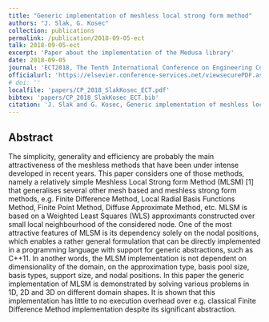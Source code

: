 ```yaml
---
title: "Generic implementation of meshless local strong form method"
authors: "J. Slak, G. Kosec"
collection: publications
permalink: /publication/2018-09-05-ect
talk: 2018-09-05-ect
excerpt: 'Paper about the implementation of the Medusa library'
date: 2018-09-05
journal: 'ECT2018, The Tenth International Conference on Engineering Computational Technology 2018, September 4–8, 2018, Stiges, Barcelona, Spain'
officialurl: 'https://elsevier.conference-services.net/viewsecurePDF.asp?conferenceID=4228&abstractID=1035736'
# doi: ''
localfile: 'papers/CP_2018_SlakKosec_ECT.pdf'
bibtex: 'papers/CP_2018_SlakKosec_ECT.bib'
citation: 'J. Slak and G. Kosec, Generic implementation of meshless local strong form method, in: ECT2018, The Tenth International Conference on Engineering Computational Technology 2018, September 4–8, 2018, Stiges, Barcelona, Spain, Civil-comp proceedings, Elsevier, 2018.'
---
```


## Abstract

The simplicity, generality and efficiency are probably the main attractiveness of the meshless 
methods that have been under intense developed in recent years. This paper considers one of 
those methods, namely a relatively simple Meshless Local Strong form Method (MLSM) [1] that 
generalises  several  other  mesh  based  and  meshless  strong  form  methods,  e.g.  Finite 
Difference  Method,  Local  Radial  Basis  Functions  Method,  Finite  Point  Method,  Diffuse 
Approximate Method, etc. MLSM is based on a Weighted Least Squares (WLS) approximants 
constructed over small local neighbourhood of the considered node. One of the most attractive 
features  of  MLSM  is  its  dependency  solely  on  the  nodal  positions,  which  enables  a  rather general formulation that can be directly implemented in a programming language with support 
for generic abstractions, such as C++11. In another words, the MLSM implementation is not 
dependent on dimensionality of the domain, on the approximation type, basis pool size, basis 
types, support size, and nodal positions. In this paper the generic implementation of MLSM is 
demonstrated by solving various problems in 1D, 2D and 3D on different domain shapes. It is 
shown  that  this  implementation  has  little  to  no  execution  overhead  over  e.g.  classical  Finite Difference Method implementation despite its significant abstraction.
